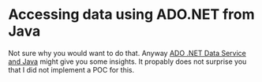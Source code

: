 # Accessing data using ADO.NET from Java

Not sure why you would want to do that.
Anyway [ADO .NET Data Service and Java](https://social.msdn.microsoft.com/Forums/en-US/91c34a07-6ae0-445b-b254-a60f24212865/ado-net-data-service-and-java) might give you some insights.
It propably does not surprise you that I did not implement a POC for this.


